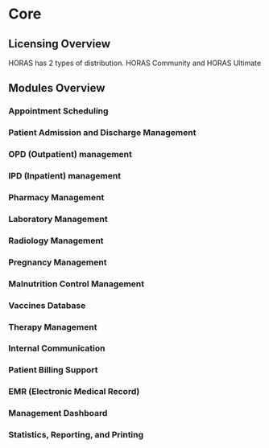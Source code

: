 # Core

## Licensing Overview
HORAS has 2 types of distribution. HORAS Community and HORAS Ultimate

## Modules Overview

### Appointment Scheduling
### Patient Admission and Discharge Management
### OPD (Outpatient) management
### IPD (Inpatient) management
### Pharmacy Management
### Laboratory Management
### Radiology Management
### Pregnancy Management
### Malnutrition Control Management
### Vaccines Database
### Therapy Management
### Internal Communication
### Patient Billing Support
### EMR (Electronic Medical Record)
### Management Dashboard
### Statistics, Reporting, and Printing